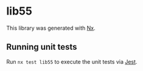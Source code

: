 # lib55

This library was generated with [Nx](https://nx.dev).


## Running unit tests

Run `nx test lib55` to execute the unit tests via [Jest](https://jestjs.io).


